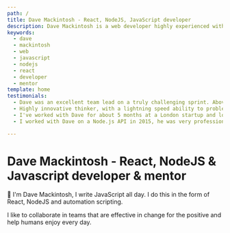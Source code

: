 ```yaml
---
path: /
title: Dave Mackintosh - React, NodeJS, JavaScript developer
description: Dave Mackintosh is a web developer highly experienced with JavaScript in most forms and human first thinking.  
keywords:
  - dave
  - mackintosh
  - web
  - javascript
  - nodejs
  - react
  - developer
  - mentor
template: home
testimonials:
  - Dave was an excellent team lead on a truly challenging sprint. Above and beyond his mandate, and surpassing his peers in capability and efficiency, Dave was able to remain focused and productive on his own tasks while helping to guide other team members. Dave was highly responsive to status requests, and was diligent with code check-ins and documentation. His code reads extremely well. In short, you could not do better than to have Dave on your team, and we are grateful to have had him work hard to make our project a success. ~ Skoda/TDF/Hirsch & Mann, London
  - Highly innovative thinker, with a lightning speed ability to problem solve and put forward valid solutions to all implementations of the stack. Opinionated, and doesn't cut corners. As a project lead, he listened and managed his team considerately, as well as passing on valuable knowledge and techniques, making the web, better ~ easyProperty, London
  - I've worked with Dave for about 5 months at a London startup and loved every minute. He's one of those rare engineers who's not only fast, but also rigorous with TDD, coverage, types and documentation. He writes beautiful code that's easy to understand and a pleasure to work with; this is what you want in a contractor - someone who leaves a positive legacy and not spaghetti. Recommended! ~ Freybors, London
  - I worked with Dave on a Node.js API in 2015, he was very professional and a delight to work with. His code is among the cleanest I've ever seen. We have since become co-hosts of Creative Meet, a small meetup in Chichester that brings designers and developers together, alongside encouraging small talks to share knowledge and experience. ~ ABRSM, London

---
```


# Dave Mackintosh - React, NodeJS & Javascript developer & mentor

👋 I'm Dave Mackintosh, I write JavaScript all day. I do this in the form of React, NodeJS and automation scripting.

I like to collaborate in teams that are effective in change for the positive and help humans enjoy every day.

